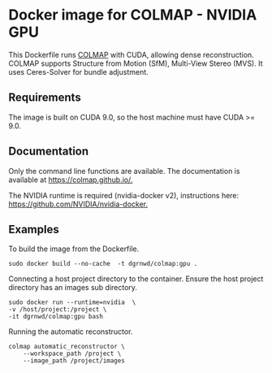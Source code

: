 # Docker image for COLMAP - NVIDIA GPU

This Dockerfile runs [COLMAP](https://github.com/colmap/colmap) with CUDA, allowing dense reconstruction. COLMAP supports Structure from Motion (SfM), Multi-View Stereo (MVS). It uses Ceres-Solver for bundle adjustment.

## Requirements

The image is built on CUDA 9.0, so the host machine must have CUDA >= 9.0.

## Documentation

Only the command line functions are available. The documentation is available at <https://colmap.github.io/.>

The NVIDIA runtime is required (nvidia-docker v2), instructions here: <https://github.com/NVIDIA/nvidia-docker.>

## Examples

To build the image from the Dockerfile.

    sudo docker build --no-cache  -t dgrnwd/colmap:gpu .

Connecting a host project directory to the container. Ensure the host project directory has an images sub directory.

    sudo docker run --runtime=nvidia  \
    -v /host/project:/project \
    -it dgrnwd/colmap:gpu bash

Running the automatic reconstructor.

    colmap automatic_reconstructor \
        --workspace_path /project \
        --image_path /project/images
